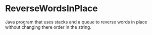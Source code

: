 # ReverseWordsInPlace
Java program that uses stacks and a queue to reverse words in place without changing there order in the string.
